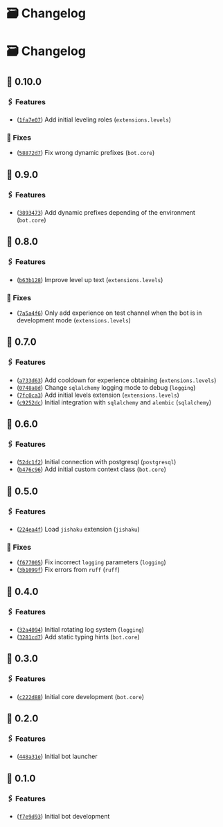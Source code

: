 # 🗃 Changelog

# 🗃 Changelog

## 🔗 0.10.0

### 🖇 Features

- ([`1fa7e07`](https://github.com/bitterteriyaki/myu/commit/1fa7e072131b51cda09d1a19b29eda55623b9284)) Add initial leveling roles (`extensions.levels`)

### 🔧 Fixes

- ([`58872d7`](https://github.com/bitterteriyaki/myu/commit/58872d72f7e6559605989007f2bb1bffdb535fb5)) Fix wrong dynamic prefixes (`bot.core`)

## 🔗 0.9.0

### 🖇 Features

- ([`3893473`](https://github.com/bitterteriyaki/myu/commit/3893473f5f891e1f9617081b85b2c9c2b3a9f01b)) Add dynamic prefixes depending of the environment (`bot.core`)

## 🔗 0.8.0

### 🖇 Features

- ([`b63b128`](https://github.com/bitterteriyaki/myu/commit/b63b128cd97a2a550700e5fa1beb5e3548e18c86)) Improve level up text (`extensions.levels`)

### 🔧 Fixes

- ([`7a5a4f6`](https://github.com/bitterteriyaki/myu/commit/7a5a4f6f0a97b36fafd2e110ac2fc627c14be697)) Only add experience on test channel when the bot is in development mode (`extensions.levels`)

## 🔗 0.7.0

### 🖇 Features

- ([`a733d63`](https://github.com/bitterteriyaki/myu/commit/a733d63424cdb5b89d1c6d6c1a351182f939105f)) Add cooldown for experience obtaining (`extensions.levels`)
- ([`0748a8d`](https://github.com/bitterteriyaki/myu/commit/0748a8dd2ba1011ecd805daf8ac6b1b73cb9753a)) Change `sqlalchemy` logging mode to debug (`logging`)
- ([`7fc0ca3`](https://github.com/bitterteriyaki/myu/commit/7fc0ca3129e45355108c8ed664e1687356bff709)) Add initial levels extension (`extensions.levels`)
- ([`c9252dc`](https://github.com/bitterteriyaki/myu/commit/c9252dc4884e985ed64fcbe59541e20f7cdf607e)) Initial integration with `sqlalchemy` and `alembic` (`sqlalchemy`)

## 🔗 0.6.0

### 🖇 Features

- ([`52dc1f2`](https://github.com/bitterteriyaki/myu/commit/52dc1f2173f12849a3b6150cad3b2658ccbe9c22)) Initial connection with postgresql (`postgresql`)
- ([`b476c96`](https://github.com/bitterteriyaki/myu/commit/b476c966ab4e088e105d9d598ceeb9734f8daa7f)) Add initial custom context class (`bot.core`)

## 🔗 0.5.0

### 🖇 Features

- ([`224ea4f`](https://github.com/bitterteriyaki/myu/commit/224ea4f7d56289ef8b660576c1e73ce7736ae81a)) Load `jishaku` extension (`jishaku`)

### 🔧 Fixes

- ([`f677005`](https://github.com/bitterteriyaki/myu/commit/f677005ab2b10359748564ff7d50c1d844dcb1a1)) Fix incorrect `logging` parameters (`logging`)
- ([`3b1099f`](https://github.com/bitterteriyaki/myu/commit/3b1099ff4e65501ba1759aba1cd153d8edf347f7)) Fix errors from `ruff` (`ruff`)

## 🔗 0.4.0

### 🖇 Features

- ([`32a4094`](https://github.com/bitterteriyaki/myu/commit/32a40946f4abee952b1c61061f272f9ce0a31a4c)) Initial rotating log system (`logging`)
- ([`3281cd7`](https://github.com/bitterteriyaki/myu/commit/3281cd7686f012ecaff2fb917300f5a00ade5f79)) Add static typing hints (`bot.core`)

## 🔗 0.3.0

### 🖇 Features

- ([`c222d88`](https://github.com/bitterteriyaki/myu/commit/c222d8857c9c52b7461eedac2e8fbbcd9a140963)) Initial core development (`bot.core`)

## 🔗 0.2.0

### 🖇 Features

- ([`448a31e`](https://github.com/bitterteriyaki/myu/commit/448a31ed1ce9e81f13c5b19c7031f74d94619f08)) Initial bot launcher

## 🔗 0.1.0

### 🖇 Features

- ([`f7e9d93`](https://github.com/bitterteriyaki/myu/commit/f7e9d93d947c247c19613e3d119bdd15b6a4c9e0)) Initial bot development
